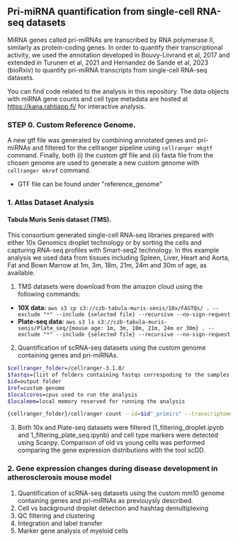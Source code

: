 ## Pri-miRNA quantification from single-cell RNA-seq datasets

MiRNA genes called pri-miRNAs are transcribed by RNA polymerase II, similarly as protein-coding genes. In order to quantify their transcriptional activity, we used the annotation developed in Bouvy-Liivrand et al, 2017 and extended in Turunen et al, 2021 and Hernandez de Sande et al, 2023 (bioRxiv) to quantify pri-miRNA transcripts from single-cell RNA-seq datasets.

You can find code related to the analysis in this repository. The data objects with miRNA gene counts and cell type metadata are hosted at https://kana.rahtiapp.fi/ for interactive analysis.

### STEP 0. Custom Reference Genome.

A new gtf file was generated by combining annotated genes and pri-miRNAs and filtered for the cellranger pipeline using `cellranger mkgtf` command. Finally, both (i) the custom gtf file and (ii) fasta file from the chosen genome are used to generate a new custom genome with `cellranger mkref` command. 

* GTF file can be found under "reference_genome"

### 1. Atlas Dataset Analysis  

#### Tabula Muris Senis dataset (TMS). 
This consortium generated single-cell RNA-seq libraries prepared with either 10x Genomics droplet technology or by sorting the cells and capturing RNA-seq profiles with Smart-seq2 technology. In this example analysis we used data from tissues including Spleen, Liver, Heart and Aorta, Fat and Bown Marrow at 1m, 3m, 18m, 21m, 24m and 30m of age, as available. 


1) TMS datasets were download from the amazon cloud using the following commands:

* **10X data:** ```aws s3 cp s3://czb-tabula-muris-senis/10x/FASTQs/ . --exclude "*" --include {selected file} --recursive --no-sign-request``` 
* **Plate-seq data:** ```aws s3 ls s3://czb-tabula-muris-senis/Plate_seq/{mouse age: 1m, 3m, 18m, 21m, 24m or 30m} . --exclude "*" --include {selected file} --recursive --no-sign-request```

2) Quantification of scRNA-seq datasets using the custom genome containing genes and pri-miRNAs.
```bash
$cellranger_folder=/cellranger-3.1.0/
$fastqs={list of folders containing fastqs correspoding to the samples as in TMS_Datasets_Summary.cvs "sample.id"}
$id=output folder
$ref=custom genome
$localcores=cpus used to run the analysis
$localmem=local memory reserved for running the analysis

{cellranger_folder}/cellranger count --id=$id"_primirs" --transcriptome=$ref --fastqs=$fastq_files --sample=$id --localcores=$localcores --localmem=$localmem --disable-ui
````

3) Both 10x and Plate-seq datasets were filtered (1_filtering_droplet.ipynb and 1_filtering_plate_seq.ipynb) and cell type markers were detected using Scanpy. Comparison of old vs young cells was performed comparing the gene expression distributions with the tool scDD.


### 2. Gene expression changes during disease development in atherosclerosis mouse model 

1) Quantification of scRNA-seq datasets using the custom mm10 genome containing genes and pri-miRNAs as previouysly described.
2) Cell vs background droplet detection and hashtag demultiplexing
3) QC filtering and clustering
4) Integration and label transfer
5) Marker gene analysis of myeloid cells